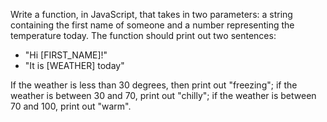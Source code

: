 Write a function, in JavaScript, that takes in two parameters: a string containing the first name of someone and a number representing the temperature today. The function should print out two sentences:

* "Hi [FIRST_NAME]!"
* "It is [WEATHER] today"

If the weather is less than 30 degrees, then print out "freezing"; if the weather is between 30 and 70, print out "chilly"; if the weather is between 70 and 100, print out "warm".

